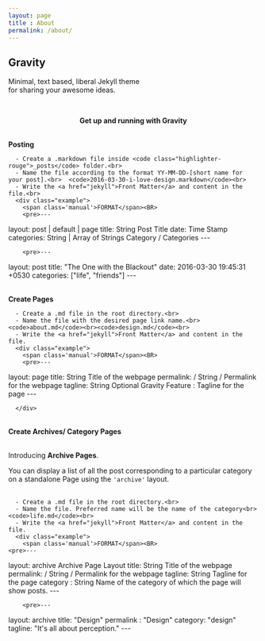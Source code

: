 ```yaml
---
layout: page
title : About
permalink: /about/
---
```


<h2>Gravity</h2>
<p>Minimal, text based, liberal Jekyll theme<br>for sharing your awesome ideas.</p>
<br>
<center><p ><strong><span class="manual">Get up and running with</span> Gravity</strong></p></center>
<br>
<div class="manual-post">
  <div class="manual manual-title">
  <strong>Posting</strong>
  </div>
<p>  <div class="manual-content">

      - Create a .markdown file inside <code class="highlighter-rouge">_posts</code> folder.<br>
      - Name the file according to the format YY-MM-DD-[short name for your post].<br>  <code>2016-03-30-i-love-design.markdown</code><br>
      - Write the <a href="jekyll">Front Matter</a> and content in the file.<br>
      <div class="example">
        <span class='manual'>FORMAT</span><BR>
        <pre>---
layout: post | default | page
title:  String<span class="hint"> Post Title</span>
date:   Time Stamp
categories: String | Array of Strings<span class="hint"> Category / Categories </span>
---</pre>
      </div>
      <div class="example">

        <pre>---
layout: post
title:  "The One with the Blackout"
date:   2016-03-30 19:45:31 +0530
categories: ["life", "friends"]
---</pre>
      </div>


  </div>
</p>
</div>
<br>
<div class="manual-post">
  <div class="manual manual-title">
  <strong>Create Pages</strong>
  </div>
<p>  <div class="manual-content">

      - Create a .md file in the root directory.<br>
      - Name the file with the desired page link name.<br>  <code>about.md</code><br><code>design.md</code><br>
      - Write the <a href="jekyll">Front Matter</a> and content in the file.
      <div class="example">
        <span class='manual'>FORMAT</span><BR>
        <pre>---
layout: page
title: String <span class="hint">Title of the webpage</span>
permalink: / String / <span class="hint">Permalink for the webpage</span>
tagline: String <span class="hint">Optional Gravity Feature : Tagline for the page</span>
---</pre>
      </div>
      <div class="example">

<!--        <pre>---
layout: page
title:  "Science"
permalink:   /science/
tagline : "Humanity is overrated."
---</pre> -->
      </div>


  </div>
</p>
</div>
<br>
<div class="manual-post">
  <div class="manual manual-title">
  <strong>Create Archives/ Category Pages</strong><br>
</div><br>
<div class="archiveIntro">
  <p>
    Introducing <strong>Archive Pages</strong>.<br></p>
  <span class="archive-intro">  You can display a list of all the post corresponding to a particular category on a standalone Page using the <code>'archive'</code> layout.
</span>
</div>
<br>

<p>  <div class="manual-content">

      - Create a .md file in the root directory.<br>
      - Name the file. Preferred name will be the name of the category<br>  <code>life.md</code><br>
      - Write the <a href="jekyll">Front Matter</a> and content in the file.
      <div class="example">
        <span class='manual'>FORMAT</span><BR>
    <pre>---
layout: archive<span class="hint"> Archive Page Layout</span>
title: String <span class="hint">Title of the webpage</span>
permalink: / String / <span class="hint">Permalink for the webpage</span>
tagline: String <span class="hint"> Tagline for the page</span>
category : String <span class="hint"> Name of the category of which the page will show posts.</span>
---</pre>
      </div>
      <div class="example">

        <pre>---
layout: archive
title:  "Design"
permalink : "Design"
category: "design"
tagline: "It's all about perception."
---</pre>
    </div><br>
  </div>
</p>
</div>
